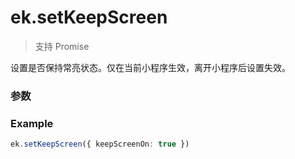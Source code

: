 # ek.setKeepScreen

> <Icon type="success" /> 支持 Promise

设置是否保持常亮状态。仅在当前小程序生效，离开小程序后设置失效。

### 参数

<Props :data="props" options />

### Example

```ts
ek.setKeepScreen({ keepScreenOn: true })
```

<script setup>
const props = [
    {
        name: "keepScreenOn", 
        type: "boolean",
        default: "",
        required: true, 
        desc: "是否保持屏幕常亮"
    },
]
</script>

